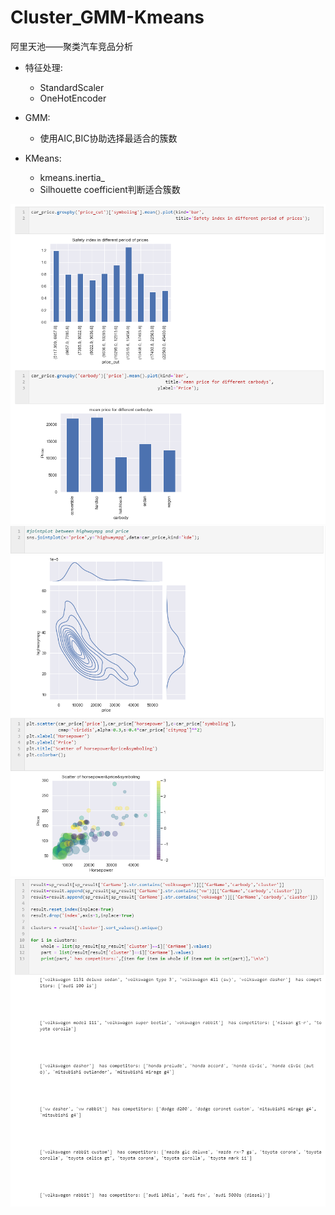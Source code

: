 # Cluster_GMM-Kmeans
阿里天池——聚类汽车竞品分析
  
* 特征处理: 
  * StandardScaler 
  * OneHotEncoder 

* GMM:
  * 使用AIC,BIC协助选择最适合的簇数

* KMeans:
  * kmeans.inertia_
  * Silhouette coefficient判断适合簇数

<img src = '/image/1.png' >
<img src='/image/2.png'>  
<img src='/image/3.png'>  

